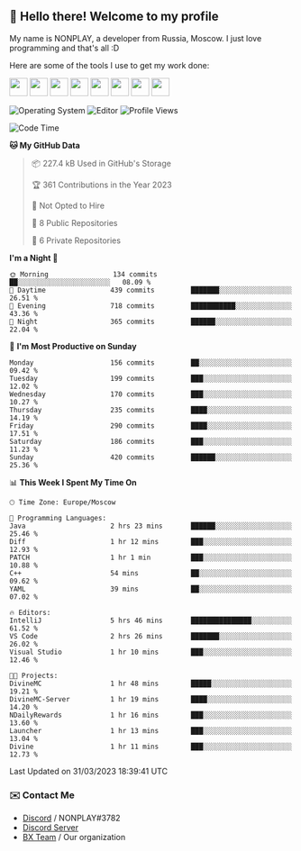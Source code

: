 ## :wave: Hello there! Welcome to my profile

My name is NONPLAY, a developer from Russia, Moscow. I just love programming and that's all :D

Here are some of the tools I use to get my work done:

<kbd><img height="32" src="https://img.icons8.com/color/2x/visual-studio-code-2019.png"></kbd>
<kbd><img height="32" src="https://img.icons8.com/color/2x/linux.png"></kbd>
<kbd><img height="32" src="https://img.icons8.com/fluent/2x/console.png"></kbd>
<kbd><img height="32" src="https://img.icons8.com/color/2x/open-source.png"></kbd>
<kbd><img height="32" src="https://img.icons8.com/color/2x/git.png"></kbd>
<kbd><img height="32" src="https://img.icons8.com/color/2x/nginx.png"></kbd>
<a href="?#gh-light-mode-only"><kbd><img height="32" src="https://img.icons8.com/metro/2x/mysql.png"></kbd></a>
<a href="?#gh-dark-mode-only"><kbd><img height="32" src="https://img.icons8.com/FFFFFF/metro/2x/mysql.png"></kbd></a>

![Operating System](https://img.shields.io/badge/OS-Windows%2010%20Pro-informational?style=for-the-badge&logo=Windows&logoColor=white&color=007ec6)
![Editor](https://img.shields.io/badge/Editor-VS%20Code-informational?style=for-the-badge&logo=Visual%20Studio%20Code&logoColor=white&color=007ec6)
![Profile Views](https://komarev.com/ghpvc/?username=NONPLAYT&color=blue&style=for-the-badge)

<!--START_SECTION:waka-->
![Code Time](http://img.shields.io/badge/Code%20Time-103%20hrs%2018%20mins-blue)

**🐱 My GitHub Data** 

> 📦 227.4 kB Used in GitHub's Storage 
 > 
> 🏆 361 Contributions in the Year 2023
 > 
> 🚫 Not Opted to Hire
 > 
> 📜 8 Public Repositories 
 > 
> 🔑 6 Private Repositories 
 > 
**I'm a Night 🦉** 

```text
🌞 Morning                134 commits         ██░░░░░░░░░░░░░░░░░░░░░░░   08.09 % 
🌆 Daytime                439 commits         ███████░░░░░░░░░░░░░░░░░░   26.51 % 
🌃 Evening                718 commits         ███████████░░░░░░░░░░░░░░   43.36 % 
🌙 Night                  365 commits         ██████░░░░░░░░░░░░░░░░░░░   22.04 % 
```
📅 **I'm Most Productive on Sunday** 

```text
Monday                   156 commits         ██░░░░░░░░░░░░░░░░░░░░░░░   09.42 % 
Tuesday                  199 commits         ███░░░░░░░░░░░░░░░░░░░░░░   12.02 % 
Wednesday                170 commits         ███░░░░░░░░░░░░░░░░░░░░░░   10.27 % 
Thursday                 235 commits         ████░░░░░░░░░░░░░░░░░░░░░   14.19 % 
Friday                   290 commits         ████░░░░░░░░░░░░░░░░░░░░░   17.51 % 
Saturday                 186 commits         ███░░░░░░░░░░░░░░░░░░░░░░   11.23 % 
Sunday                   420 commits         ██████░░░░░░░░░░░░░░░░░░░   25.36 % 
```


📊 **This Week I Spent My Time On** 

```text
🕑︎ Time Zone: Europe/Moscow

💬 Programming Languages: 
Java                     2 hrs 23 mins       ██████░░░░░░░░░░░░░░░░░░░   25.46 % 
Diff                     1 hr 12 mins        ███░░░░░░░░░░░░░░░░░░░░░░   12.93 % 
PATCH                    1 hr 1 min          ███░░░░░░░░░░░░░░░░░░░░░░   10.88 % 
C++                      54 mins             ██░░░░░░░░░░░░░░░░░░░░░░░   09.62 % 
YAML                     39 mins             ██░░░░░░░░░░░░░░░░░░░░░░░   07.02 % 

🔥 Editors: 
IntelliJ                 5 hrs 46 mins       ███████████████░░░░░░░░░░   61.52 % 
VS Code                  2 hrs 26 mins       ███████░░░░░░░░░░░░░░░░░░   26.02 % 
Visual Studio            1 hr 10 mins        ███░░░░░░░░░░░░░░░░░░░░░░   12.46 % 

🐱‍💻 Projects: 
DivineMC                 1 hr 48 mins        █████░░░░░░░░░░░░░░░░░░░░   19.21 % 
DivineMC-Server          1 hr 19 mins        ████░░░░░░░░░░░░░░░░░░░░░   14.20 % 
NDailyRewards            1 hr 16 mins        ███░░░░░░░░░░░░░░░░░░░░░░   13.60 % 
Launcher                 1 hr 13 mins        ███░░░░░░░░░░░░░░░░░░░░░░   13.04 % 
Divine                   1 hr 11 mins        ███░░░░░░░░░░░░░░░░░░░░░░   12.73 % 
```


 Last Updated on 31/03/2023 18:39:41 UTC
<!--END_SECTION:waka-->

### ✉️ Contact Me

- [Discord](https://discord.com/users/597087584090587177) / NONPLAY#3782
- [Discord Server](https://discord.gg/p7cxhw7E2M)
- [BX Team](https://github.com/BX-Team) / Our organization
